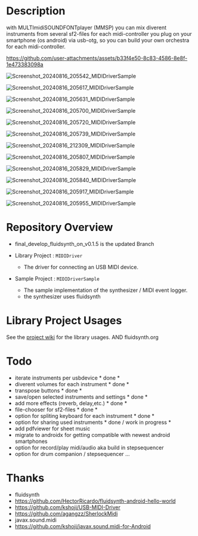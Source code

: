 Description
====
with MULTImidiSOUNDFONTplayer (MMSP) you can mix diverent instruments
from several sf2-files for each midi-controller you plug on your
smartphone (os android) via usb-otg, so you can build your
own orchestra for each midi-controller.

https://github.com/user-attachments/assets/b33f4e50-8c83-4586-8e8f-1e473383098a


![Screenshot_20240816_205542_MIDIDriverSample](https://github.com/user-attachments/assets/e13646fb-44d7-4b8e-82a2-902189ac0237)

![Screenshot_20240816_205617_MIDIDriverSample](https://github.com/user-attachments/assets/a81e67e0-ca0a-4b92-98a8-adbb194f8379)

![Screenshot_20240816_205631_MIDIDriverSample](https://github.com/user-attachments/assets/8e7c515e-b33b-4bf3-900c-c16158594c58)

![Screenshot_20240816_205700_MIDIDriverSample](https://github.com/user-attachments/assets/e4e959ef-6fcb-4b45-82d5-7f58d7f9d2cb)

![Screenshot_20240816_205720_MIDIDriverSample](https://github.com/user-attachments/assets/3a042386-dacb-4991-8df3-9718778a4127)

![Screenshot_20240816_205739_MIDIDriverSample](https://github.com/user-attachments/assets/6069cc84-b3e8-4920-922a-4a7465a19473)

![Screenshot_20240816_212309_MIDIDriverSample](https://github.com/user-attachments/assets/ac048996-e45a-440b-ac8b-1791b31317b5)

![Screenshot_20240816_205807_MIDIDriverSample](https://github.com/user-attachments/assets/a462ca11-cd9f-4598-a60a-fc888650b7bf)

![Screenshot_20240816_205829_MIDIDriverSample](https://github.com/user-attachments/assets/1b597847-4262-4821-bb4e-c922b5f3a1be)

![Screenshot_20240816_205840_MIDIDriverSample](https://github.com/user-attachments/assets/31975b93-4a42-477b-9754-924ff0681ff3)

![Screenshot_20240816_205917_MIDIDriverSample](https://github.com/user-attachments/assets/959121a3-fd93-4aea-a956-ea7567a299c6)

![Screenshot_20240816_205955_MIDIDriverSample](https://github.com/user-attachments/assets/428a870e-882b-43bf-b527-d3941b4fb4bc)

Repository Overview
====
- final_develop_fluidsynth_on_v0.1.5 is the updated Branch

- Library Project : `MIDIDriver`
    - The driver for connecting an USB MIDI device.

- Sample Project : `MIDIDriverSample`
    - The sample implementation of the synthesizer / MIDI event logger.
    - the synthesizer uses fluidsynth
  


Library Project Usages
====

See the [project wiki](https://github.com/kshoji/USB-MIDI-Driver/wiki) for the library usages.
AND fluidsynth.org


Todo
====
- iterate instruments per usbdevice * done *
- diverent volumes for each instrument * done *
- transpose buttons * done *
- save/open selected instruments and settings * done *
- add more effects (reverb, delay,etc.) * done *
- file-chooser for sf2-files * done *
- option for spliting keyboard for each instrument * done *
- option for sharing used instruments * done / work in progress *
- add pdfviewer for sheet music
- migrate to androidx for getting compatible with newest android smartphones
- option for record/play midi/audio aka build in stepsequencer
- option for drum companion / stepsequencer
...




Thanks
====
- fluidsynth
- https://github.com/HectorRicardo/fluidsynth-android-hello-world
- https://github.com/kshoji/USB-MIDI-Driver
- https://github.com/agangzz/SherlockMidi
- javax.sound.midi
- https://github.com/kshoji/javax.sound.midi-for-Android
